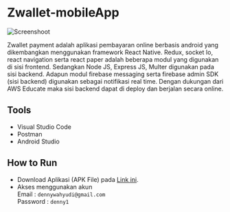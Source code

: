 # Zwallet-mobileApp

![Screenshoot](https://github.com/hnifmaghfur/Zwallet-Android-RN/blob/master/src/assets/gallery/1.png)

Zwallet payment adalah aplikasi pembayaran online berbasis android yang dikembangkan menggunakan framework React Native. Redux, socket Io, react navigation serta react paper adalah beberapa modul yang digunakan di sisi frontend. Sedangkan Node JS, Express JS, Multer digunakan pada sisi backend. Adapun modul firebase messaging serta firebase admin SDK (sisi backend) digunakan sebagai notifikasi real time. Dengan dukungan dari AWS Educate maka sisi backend dapat di deploy dan berjalan secara online.

## Tools

- Visual Studio Code
- Postman
- Android Studio

## How to Run
- Download Aplikasi (APK File) pada [Link ini](https://drive.google.com/file/d/1u6N8_eHBA_wgxESFQfl6sERASuE7P16T/view?usp=sharing).
- Akses menggunakan akun <br>
Email     : `dennywahyudi@gmail.com`<br>
Password  : `denny1`
  

